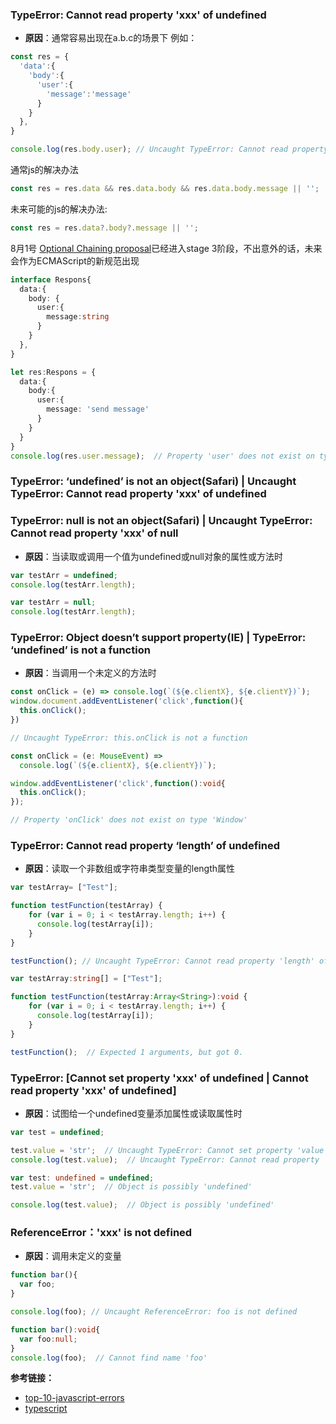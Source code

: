 
### TypeError: Cannot read property 'xxx' of undefined
+ **原因**：通常容易出现在a.b.c的场景下
例如：
```js
const res = {
  'data':{
    'body':{
      'user':{
        'message':'message'
      }
    }
  },
}

console.log(res.body.user); // Uncaught TypeError: Cannot read property 'user' of undefined
```
通常js的解决办法
```js
const res = res.data && res.data.body && res.data.body.message || '';
```
未来可能的js的解决办法:
```js
const res = res.data?.body?.message || '';
```
8月1号 [ Optional Chaining proposal](https://tc39.es/proposal-optional-chaining/)已经进入stage 3阶段，不出意外的话，未来会作为ECMAScript的新规范出现

```ts
interface Respons{
  data:{
    body: {
      user:{
        message:string
      }
    }
  },
}

let res:Respons = {
  data:{
    body:{
      user:{
        message: 'send message'
      }
    }
  }
}
console.log(res.user.message);  // Property 'user' does not exist on type 'Respons'

```


### TypeError: ‘undefined’ is not an object(Safari) | Uncaught TypeError: Cannot read property 'xxx' of undefined 
### TypeError: null is not an object(Safari) | Uncaught TypeError: Cannot read property 'xxx' of null 
+ **原因**：当读取或调用一个值为undefined或null对象的属性或方法时
```js
var testArr = undefined;
console.log(testArr.length);

var testArr = null;
console.log(testArr.length);
```



### TypeError: Object doesn’t support property(IE) | TypeError: ‘undefined’ is not a function
+ **原因**：当调用一个未定义的方法时
```js
const onClick = (e) => console.log(`(${e.clientX}, ${e.clientY})`);
window.document.addEventListener('click',function(){
  this.onClick();
})

// Uncaught TypeError: this.onClick is not a function
```

```ts
const onClick = (e: MouseEvent) =>
  console.log(`(${e.clientX}, ${e.clientY})`);

window.addEventListener('click',function():void{
  this.onClick();
});

// Property 'onClick' does not exist on type 'Window'
```


### TypeError: Cannot read property ‘length’ of undefined
+ **原因**：读取一个非数组或字符串类型变量的length属性
```js
var testArray= ["Test"];

function testFunction(testArray) {
    for (var i = 0; i < testArray.length; i++) {
      console.log(testArray[i]);
    }
}

testFunction(); // Uncaught TypeError: Cannot read property 'length' of undefined
```

```ts
var testArray:string[] = ["Test"];

function testFunction(testArray:Array<String>):void {
    for (var i = 0; i < testArray.length; i++) {
      console.log(testArray[i]);
    }
}

testFunction();  // Expected 1 arguments, but got 0.
```



### TypeError: [Cannot set property 'xxx' of undefined | Cannot read property 'xxx' of undefined]
+ **原因**：试图给一个undefined变量添加属性或读取属性时
```js
var test = undefined;

test.value = 'str';  // Uncaught TypeError: Cannot set property 'value' of undefined 
console.log(test.value);  // Uncaught TypeError: Cannot read property 'value' of undefined
```

```ts
var test: undefined = undefined;
test.value = 'str';  // Object is possibly 'undefined'

console.log(test.value);  // Object is possibly 'undefined'
```


### ReferenceError：'xxx' is not defined
+ **原因**：调用未定义的变量

```js
function bar(){
  var foo;
}

console.log(foo); // Uncaught ReferenceError: foo is not defined

```

```ts
function bar():void{
  var foo:null;
}
console.log(foo);  // Cannot find name 'foo'
```


**参考链接：**
+ [top-10-javascript-errors](https://rollbar.com/blog/top-10-javascript-errors/)
+ [typescript](http://www.typescriptlang.org/docs/home.html)
